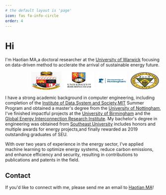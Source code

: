 ```yaml
---
# the default layout is 'page'
icon: fas fa-info-circle
order: 4
---
```


#  Hi

I'm Haotian MA,a doctoral researcher at the [University of Warwick](https://warwick.ac.uk/) focusing on data-driven method to acclerate the arrival of sustainable energy future.

<div style="text-align: right;">
  <img src="/images/UoW.jpg" alt="Desktop View" style="width: 97px; height: 58px; margin-right: 5px;" />
  <img src="/images/UoB.jpg" alt="Desktop View" style="width: 97px; height: 58px; margin-right: 5px;" />
  <img src="/images/UoN.png" alt="Desktop View" style="width: 97px; height: 58px; margin-right: 5px;" />
  <img src="/images/SEU.png" alt="Desktop View" style="width: 97px; height: 58px; margin-right: 5px;" />
</div>

I have a strong academic background in computer engineering, including completion of the [Institute of Data,System and Society,MIT](https://idss.mit.edu/) Summer Program and obtained a master's degree from the [University of Nottingham](https://www.nottingham.ac.uk/engineering/), I've finished impactful projects at the [University of Birmingham](https://www.birmingham.ac.uk/index.aspx) and the [Global Energy Interconnection Research Institute](https://geiri.eu/). My bachelor's degree in engineering was obtained from [Southeast University](https://www.seu.edu.cn/english/) includes honors and multiple awards for energy projects,and finally rewarded as 2019 outstanding graduates of SEU. 

With over two years of experience in the energy sector, I've applied machine learning to optimize energy systems, reduce carbon emissions, and enhance efficiency and security, resulting in contributions to publications and patents in the field.


## Contact

If you'd like to connect with me, please send me an email to [Haotian MA](mailto:Haotian-ma@outlook.com)!
